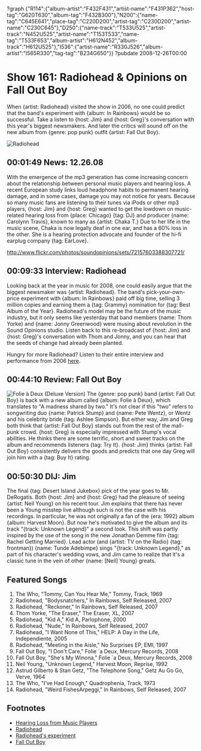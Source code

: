 ?graph {"R114":{"album-artist":"F432F431","artist-name":"F431P362","host-tag":"G620T630","album-tag":"F432B300"},"N200":{"name-tag":"C645E641","place-tag":"C220D200","artist-tag":"C230D200","artist-name":"C230C645"},"D250":{"name-track":"T533U525","artist-track":"N452U525","artist-name":"T153T533","name-tag":"T533F653","album-artist":"H612N452","album-track":"H612U525"},"I536":{"artist-name":"R330J526","album-artist":"I565R330","tag-tag":"B234G650"}}
?pubdate 2008-12-26T00:00

# Show 161: Radiohead & Opinions on Fall Out Boy
When {artist: Radiohead} visited the show in 2006, no one could predict that the band's experiment with {album: In Rainbows} would be so successful. Take a listen to {host: Jim} and {host: Greg}'s conversation with this year's biggest newsmakers. And later the critics will sound off on the new album from {genre: pop punk} outfit {artist: Fall Out Boy}.

![Radiohead](//static.soundopinions.org/images/2008/radiohead1.jpg)

## 00:01:49 News: 12.26.08
With the emergence of the mp3 generation has come increasing concern about the relationship between personal music players and hearing loss. A recent European study links loud headphone habits to permanent hearing damage, and in some cases, damage you may not notice for years. Because so many music fans are listening to their tunes via iPods or other mp3 players, {host: Jim} and {host: Greg} wanted to get the lowdown on music-related hearing loss from {place: Chicago} {tag: DJ} and producer {name: Carolynn Travis}, known to many as {artist: Chaka T.} Due to her life in the music scene, Chaka is now legally deaf in one ear, and has a 60% loss in the other. She is a hearing protection advocate and founder of the hi-fi earplug company {tag: EarLove}.

http://www.flickr.com/photos/soundopinions/sets/72157603388307721/

## 00:09:33 Interview: Radiohead
Looking back at the year in music for 2008, one could easily argue that the biggest newsmaker was {artist: Radiohead}. The band's pick-your-own-price experiment with {album: In Rainbows} paid off big time, selling 3 million copies and earning them a {tag: Grammy} nomination for {tag: Best Album of the Year}. Radiohead's model may be the future of the music industry, but it only seems like yesterday that band members {name: Thom Yorke} and {name: Jonny Greenwood} were musing about revolution in the Sound Opinions studio. Listen back to this re-broadcast of {host: Jim} and {host: Greg}'s conversation with Thom and Jonny, and you can hear that the seeds of change had already been planted.

Hungry for more Radiohead? Listen to their entire interview and performance from 2006 [here](http://soundopinions.org/show/30/). 

## 00:44:10 Review: Fall Out Boy
![Folie à Deux (Deluxe Version)](http://is3.mzstatic.com/image/thumb/Music/v4/28/05/1b/28051b98-dfa3-58ad-ed44-88f79bd41a2b/source/600x600bb.jpg "28673423/299508502")
The {genre: pop punk} band {artist: Fall Out Boy} is back with a new album called {album: Folie à Deux}, which translates to "A madness shared by two." It's not clear if this "two" refers to songwriting duo {name: Patrick Stump} and {name: Pete Wentz}, or Wentz and his celebrity bride {tag: Ashlee Simpson}. But either way, Jim and Greg both think that {artist: Fall Out Boy} stands out from the rest of the mall-punk crowd. {host: Greg} is especially impressed with Stump's vocal abilities. He thinks there are some terrific, short and sweet tracks on the album and recommends listeners {tag: Try It}. {host: Jim} thinks {artist: Fall Out Boy} consistently delivers the goods and predicts that one day Greg will join him with a {tag: Buy It} rating.

## 00:50:30 DIJ: Jim
The final {tag: Desert Island Jukebox} pick of the year goes to Mr. DeRogatis. Both {host: Jim} and {host: Greg} had the pleasure of seeing {artist: Neil Young} on his recent tour. Jim explains that there has never been a Young misstep live although such is not the case with his recordings. In particular, he was not originally a fan of the {era: 1992} album {album: Harvest Moon}. But now he's motivated to give the album and its track "{track: Unknown Legend}" a second look. This shift was partly inspired by the use of the song in the new Jonathan Demme film {tag: Rachel Getting Married}. Lead actor (and {artist: TV on the Radio} {tag: frontman}) {name: Tunde Adebimpe} sings "{track: Unknown Legend}," as part of his character's wedding vows, and Jim came to realize that it's a classic tune in the vein of other {name: [Neil] Young} greats.

## Featured Songs
1. The Who, "Tommy, Can You Hear Me," Tommy, Track, 1969
2. Radiohead, "Bodysnatchers," In Rainbows, Self Released, 2007
3. Radiohead, "Reckoner," In Rainbows, Self Released, 2007
4. Thom Yorke, "The Eraser," The Eraser, XL, 2007
5. Radiohead, "Kid A," Kid A, Parlophone, 2000
6. Radiohead, "Nude," In Rainbows, Self Released, 2007
7. Radiohead, "I Want None of This," HELP: A Day in the Life, Independiente, 2005
8. Radiohead, "Meeting in the Aisle," No Surprises EP, EMI, 1997
9. Fall Out Boy, "I Don't Care," Folie `a Deux, Mercury Records, 2008
10. Fall Out Boy, "She's My Winona," Folie `a Deux, Mercury Records, 2008
11. Neil Young, "Unknown Legend," Harvest Moon, Reprise, 1992
12. Astrud Gilberto & Stan Getz, "The Telephone Song," Getz Au Go Go, Verve, 1964
13. The Who, "I've Had Enough," Quadrophenia, Track, 1973
14. Radiohead, "Weird FishesArpeggi," In Rainbows, Self Released, 2007

## Footnotes 
- [Hearing Loss from Music Players](http://www.nytimes.com/2008/10/13/technology/13noise.html)
- [Radiohead](http://www.radiohead.com/)
- [Radiohead's experiment](http://www.npr.org/blogs/monitormix/2009/11/the_in_rainbows_experiment_did.html)
- [Fall Out Boy](http://falloutboy.com/)
